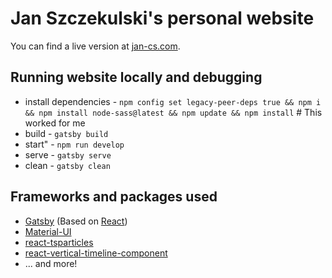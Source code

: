 # Jan Szczekulski's personal website
You can find a live version at [jan-cs.com](http://jan-cs.com/).


## Running website locally and debugging
* install dependencies - `npm config set legacy-peer-deps true && npm i && npm install node-sass@latest && npm update && npm install` # This worked for me
* build - `gatsby build`
* start" - `npm run develop`
* serve - `gatsby serve`
* clean - `gatsby clean`

## Frameworks and packages used
- [Gatsby](https://www.gatsbyjs.com/) (Based on [React](https://reactjs.org/))
- [Material-UI](https://material-ui.com/)
- [react-tsparticles](https://github.com/matteobruni/tsparticles)
- [react-vertical-timeline-component](https://github.com/stephane-monnot/react-vertical-timeline)
- ... and more!
